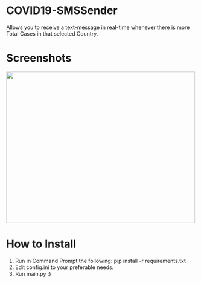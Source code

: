 # COVID19-SMSSender
Allows you to receive a text-message in real-time whenever there is more Total Cases in that selected Country.

# Screenshots
<a href="url"><img src="https://i.imgur.com/pXGl8oE.png" height="400" width="500" ></a>
# How to Install
1. Run in Command Prompt the following: pip install -r requirements.txt
2. Edit config.ini to your preferable needs.
3. Run main.py :)
